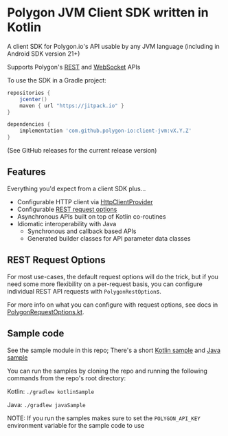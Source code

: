 # Polygon JVM Client SDK written in Kotlin

A client SDK for Polygon.io's API usable by any JVM language (including in Android SDK version 21+)

Supports Polygon's [REST](https://polygon.io/docs/#getting-started) and [WebSocket](https://polygon.io/sockets) APIs

To use the SDK in a Gradle project:
```groovy
repositories {
    jcenter()
    maven { url "https://jitpack.io" }
}

dependencies {
    implementation 'com.github.polygon-io:client-jvm:vX.Y.Z' 
}
```

(See GitHub releases for the current release version)

## Features
Everything you'd expect from a client SDK plus...
- Configurable HTTP client via [HttpClientProvider](src/main/kotlin/io/polygon/kotlin/sdk/HttpClientProvider.kt)
- Configurable [REST request options](#rest-request-options)
- Asynchronous APIs built on top of Kotlin co-routines
- Idiomatic interoperability with Java
  - Synchronous and callback based APIs
  - Generated builder classes for API parameter data classes

## REST Request Options

For most use-cases, the default request options will do the trick, 
but if you need some more flexibility on a per-request basis, 
you can configure individual REST API requests with `PolygonRestOption`s.

For more info on what you can configure with request options, see docs in 
[PolygonRequestOptions.kt](src/main/kotlin/io/polygon/kotlin/sdk/rest/PolygonRestOptions.kt).

## Sample code
See the sample module in this repo; There's a short [Kotlin sample](sample/src/main/java/io/polygon/kotlin/sdk/sample/KotlinUsageSample.kt) 
and [Java sample](sample/src/main/java/io/polygon/kotlin/sdk/sample/JavaUsageSample.java)


You can run the samples by cloning the repo and running the following commands from the repo's root directory:

Kotlin: `./gradlew kotlinSample`

Java: `./gradlew javaSample`

NOTE: If you run the samples makes sure to set the `POLYGON_API_KEY` environment variable for the sample code to use
